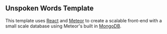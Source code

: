 Unspoken Words Template
---------
This template uses [React](https://reactjs.org/) and [Meteor](https://www.meteor.com/) to create a scalable front-end with a small scale database using Meteor's built in [MongoDB](https://www.meteor.com/tutorials/blaze/collections).
